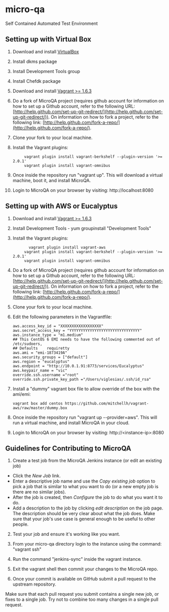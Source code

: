 micro-qa
========

Self Contained Automated Test Environment

## Setting up with Virtual Box
1.  Download and install [VirtualBox](https://www.virtualbox.org)
2.  Install dkms package
3.  Install Development Tools group
4.  Install Chefdk package

2.  Download and install [Vagrant >= 1.6.3](http://www.vagrantup.com/)

3.  Do a fork of MicroQA project (requires github account for information on how to set up a Github account, refer to the following URL: [http://help.github.com/set-up-git-redirect/](http://help.github.com/set-up-git-redirect/)).  On information on how to fork a project, refer to the following link: [http://help.github.com/fork-a-repo/](http://help.github.com/fork-a-repo/).

4. Clone your fork to your local machine.

5. Install the Vagrant plugins:
   ```
        vagrant plugin install vagrant-berkshelf --plugin-version '>= 2.0.1'
        vagrant plugin install vagrant-omnibus
   ```

6. Once inside the repository run "vagrant up". This will download a virtual machine, boot it, and install MicroQA.

7. Login to MicroQA on your browser by visiting: http://localhost:8080

## Setting up with AWS or Eucalyptus
1.  Download and install [Vagrant >= 1.6.3](http://www.vagrantup.com/)
2.  Install Development Tools - yum groupinstall "Development Tools"

2. Install the Vagrant plugins:
   ```
	      vagrant plugin install vagrant-aws
        vagrant plugin install vagrant-berkshelf --plugin-version '>= 2.0.1'
        vagrant plugin install vagrant-omnibus
   ```

3. Do a fork of MicroQA project (requires github account for information on how to set up a Github account, refer to the following URL: [http://help.github.com/set-up-git-redirect/](http://help.github.com/set-up-git-redirect/)).  On information on how to fork a project, refer to the following link: [http://help.github.com/fork-a-repo/](http://help.github.com/fork-a-repo/).

4. Clone your fork to your local machine.

5. Edit the following parameters in the Vagrantfile:
    ```
    aws.access_key_id = "XXXXXXXXXXXXXXXXXX"
    aws.secret_access_key = "YYYYYYYYYYYYYYYYYYYYYYYYYYYYYYY"
    aws.instance_type = "m1.medium"
    ## This CentOS 6 EMI needs to have the following commented out of /etc/sudoers,
    ## Defaults    requiretty
    aws.ami = "emi-1873419A"
    aws.security_groups = ["default"]
    aws.region = "eucalyptus"
    aws.endpoint = "http://10.0.1.91:8773/services/Eucalyptus"
    aws.keypair_name = "vic"
    override.ssh.username ="root"
    override.ssh.private_key_path ="/Users/viglesias/.ssh/id_rsa"
    ```

6. Install a "dummy" vagrant box file to allow override of the box with the ami/emi:
   ```
   vagrant box add centos https://github.com/mitchellh/vagrant-aws/raw/master/dummy.box
   ```
6. Once inside the repository run "vagrant up --provider=aws". This will run a virtual machine, and install MicroQA in your cloud.

7. Login to MicroQA on your browser by visiting: http://\<instance-ip\>:8080

## Guidelines for Contributing to MicroQA
1. Create a test job from the MicroQA Jenkins instance (or edit an existing job)
  * Click the _New Job_ link.
  * Enter a descriptive job name and use the _Copy existing job_ option to pick a job that is similar to what you want to do (or a new empty job is there are no similar jobs).
  * After the job is created, then _Configure_ the job to do what you want it to do.
  * Add a description to the job by clicking _edit description_ on the job page. The description should be very clear about what the job does. Make sure that your job's use case is general enough to be useful to other people.

2. Test your job and ensure it's working like you want.

3. From your micro-qa directory login to the instance using the command: "vagrant ssh"

4. Run the command "jenkins-sync" inside the vagrant instance.

5. Exit the vagrant shell then commit your changes to the MicroQA repo.

6. Once your commit is available on GitHub submit a pull request to the upstream repository.

Make sure that each pull request you submit contains a single new job, or fixes to a single job. Try not to combine too many changes in a single pull request.
